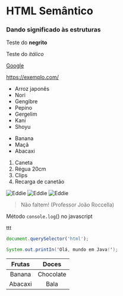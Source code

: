 # HTML Semântico
### Dando significado às estruturas 
Teste do **negrito**

Teste do *itálico*


[Google](https://google.com/)

<https://exemplo.com/>

* Arroz japonês
* Nori
* Gengibre
* Pepino
* Gergelim
* Kani
* Shoyu

- Banana
- Maçã
- Abacaxi

1. Caneta
2. Régua 20cm
3. Clips
4. Recarga de canetão

![Eddie](https://pipz.com/static/images/blog/eddie.png) ![Eddie](https://pipz.com/static/images/blog/eddie.png) ![Eddie](https://pipz.com/static/images/blog/eddie.png)

>Não faltem! (Professor João Roccella)

Método `console.log`() no javascript

ttt

```js
document.querySelector('html');
```

```java
System.out.printIn('Olá, mundo em Java!');
```

**Frutas** | **Doces**
:------: | :------:
Banana | Chocolate
Abacaxi | Bala
